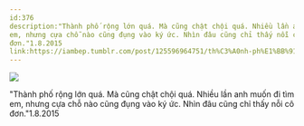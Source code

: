 ```yaml
---
id:376
description:"Thành phố rộng lớn quá. Mà cũng chật chội quá. Nhiều lần anh muốn đi tìm
em, nhưng cựa chỗ nào cũng đụng vào ký ức. Nhìn đâu cũng chỉ thấy nỗi cô
đơn."1.8.2015
link:https://iambep.tumblr.com/post/125596964751/th%C3%A0nh-ph%E1%BB%91-r%E1%BB%99ng-l%E1%BB%9Bn-qu%C3%A1-m%C3%A0-c%C5%A9ng-ch%E1%BA%ADt-ch%E1%BB%99i-qu%C3%A1
---
```


![](https://64.media.tumblr.com/4aedb3194cce08198cd23ffddd2933f2/tumblr_nseri0Fl1G1u3a9rjo1_1280.png)

"Thành phố rộng lớn quá. Mà cũng chật chội quá. Nhiều lần anh muốn đi tìm
em, nhưng cựa chỗ nào cũng đụng vào ký ức. Nhìn đâu cũng chỉ thấy nỗi cô
đơn."1.8.2015